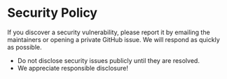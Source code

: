 # Security Policy

If you discover a security vulnerability, please report it by emailing the maintainers or opening a private GitHub issue. We will respond as quickly as possible.

- Do not disclose security issues publicly until they are resolved.
- We appreciate responsible disclosure!